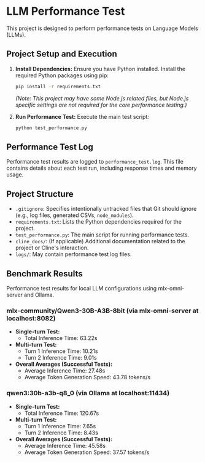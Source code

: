 # LLM Performance Test

This project is designed to perform performance tests on Language Models (LLMs).

## Project Setup and Execution

1.  **Install Dependencies:**
    Ensure you have Python installed. Install the required Python packages using pip:
    ```bash
    pip install -r requirements.txt
    ```
    *(Note: This project may have some Node.js related files, but Node.js specific settings are not required for the core performance testing.)*

2.  **Run Performance Test:**
    Execute the main test script:
    ```bash
    python test_performance.py
    ```

## Performance Test Log

Performance test results are logged to `performance_test.log`. This file contains details about each test run, including response times and memory usage.

## Project Structure

*   `.gitignore`: Specifies intentionally untracked files that Git should ignore (e.g., log files, generated CSVs, `node_modules`).
*   `requirements.txt`: Lists the Python dependencies required for the project.
*   `test_performance.py`: The main script for running performance tests.
*   `cline_docs/`: (If applicable) Additional documentation related to the project or Cline's interaction.
*   `logs/`: May contain performance test log files.

## Benchmark Results

Performance test results for local LLM configurations using mlx-omni-server and Ollama.

### mlx-community/Qwen3-30B-A3B-8bit (via mlx-omni-server at localhost:8082)

*   **Single-turn Test:**
    *   Total Inference Time: 63.22s
*   **Multi-turn Test:**
    *   Turn 1 Inference Time: 10.21s
    *   Turn 2 Inference Time: 9.01s
*   **Overall Averages (Successful Tests):**
    *   Average Inference Time: 27.48s
    *   Average Token Generation Speed: 43.78 tokens/s

### qwen3:30b-a3b-q8_0 (via Ollama at localhost:11434)

*   **Single-turn Test:**
    *   Total Inference Time: 120.67s
*   **Multi-turn Test:**
    *   Turn 1 Inference Time: 7.65s
    *   Turn 2 Inference Time: 8.43s
*   **Overall Averages (Successful Tests):**
    *   Average Inference Time: 45.58s
    *   Average Token Generation Speed: 37.57 tokens/s
